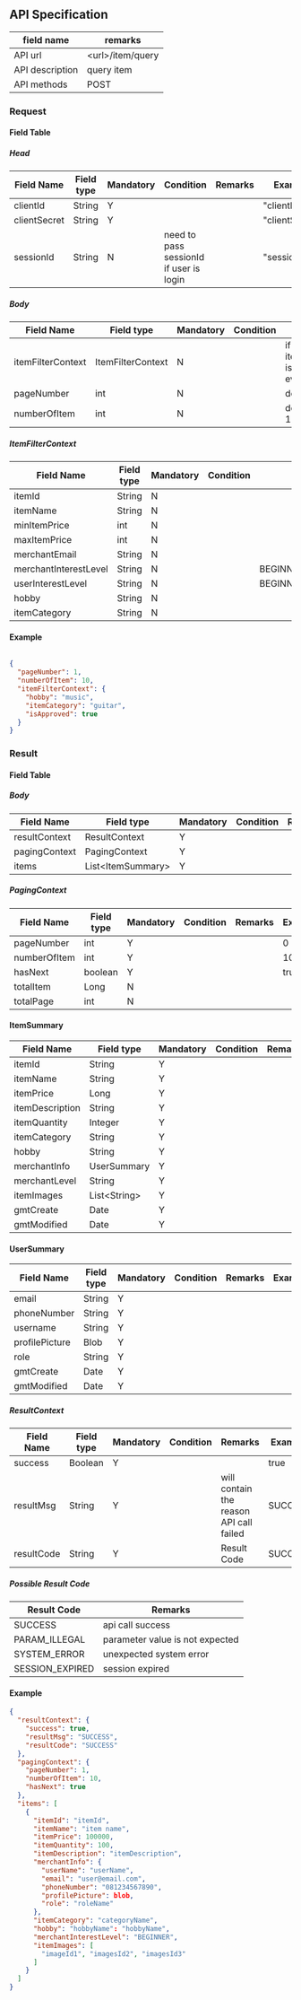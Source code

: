 ## API Specification

| field name      | remarks            |
| --------------- | ------------------ |
| API url         | \<url\>/item/query |
| API description | query item         |
| API methods     | POST               |

### Request

#### Field Table

##### Head

| Field Name   | Field type | Mandatory | Condition                               | Remarks | Example        |
| ------------ | ---------- | --------- | --------------------------------------- | ------- | -------------- |
| clientId     | String     | Y         |                                         |         | "clientId"     |
| clientSecret | String     | Y         |                                         |         | "clientSecret" |
| sessionId    | String     | N         | need to pass sessionId if user is login |         | "sessionId"    |

##### Body

| Field Name        | Field type        | Mandatory | Condition | Remarks                                              | Example |
| ----------------- | ----------------- | --------- | --------- | ---------------------------------------------------- | ------- |
| itemFilterContext | ItemFilterContext | N         |           | if itemFilterContext is null, will return every item |         |
| pageNumber        | int               | N         |           | default value is 1                                   |         |
| numberOfItem      | int               | N         |           | default value is 10                                  |         |

##### ItemFilterContext

| Field Name            | Field type | Mandatory | Condition | Remarks                          | Example              |
| --------------------- | ---------- | --------- | --------- | -------------------------------- | -------------------- |
| itemId                | String     | N         |           |                                  |                      |
| itemName              | String     | N         |           |                                  | "itemName"           |
| minItemPrice          | int        | N         |           |                                  | 1000                 |
| maxItemPrice          | int        | N         |           |                                  | 5000                 |
| merchantEmail         | String     | N         |           |                                  | "merchant@email.com" |
| merchantInterestLevel | String     | N         |           | BEGINNER,INTERMEDIATE,ENTHUSIAST | "BEGINNER"           |
| userInterestLevel     | String     | N         |           | BEGINNER,INTERMEDIATE,ENTHUSIAST | "BEGINNER"           |
| hobby                 | String     | N         |           |                                  | "music"              |
| itemCategory          | String     | N         |           |                                  | "GUITAR"             |

#### Example

```json

{
  "pageNumber": 1,
  "numberOfItem": 10,
  "itemFilterContext": {
    "hobby": "music",
    "itemCategory": "guitar",
    "isApproved": true
  }
}
```

### Result

#### Field Table

##### Body

| Field Name    | Field type          | Mandatory | Condition | Remarks | Example |
| ------------- | ------------------- | --------- | --------- | ------- | ------- |
| resultContext | ResultContext       | Y         |           |         |         |
| pagingContext | PagingContext       | Y         |           |         |         |
| items         | List\<ItemSummary\> | Y         |           |         |         |

##### PagingContext 
| Field Name   | Field type | Mandatory | Condition | Remarks | Example |
| ------------ | ---------- | --------- | --------- | ------- | ------- |
| pageNumber   | int        | Y         |           |         | 0       |
| numberOfItem | int        | Y         |           |         | 10      |
| hasNext      | boolean    | Y         |           |         | true    |
| totalItem    | Long       | N         |           |         |         |
| totalPage    | int        | N         |           |         |         |

#### ItemSummary
| Field Name      | Field type     | Mandatory | Condition | Remarks | Example |
| --------------- | -------------- | --------- | --------- | ------- | ------- |
| itemId          | String         | Y         |           |         |         |
| itemName        | String         | Y         |           |         |         |
| itemPrice       | Long           | Y         |           |         |         |
| itemDescription | String         | Y         |           |         |         |
| itemQuantity    | Integer        | Y         |           |         |         |
| itemCategory    | String         | Y         |           |         |         |
| hobby           | String         | Y         |           |         |         |
| merchantInfo    | UserSummary    | Y         |           |         |         |
| merchantLevel   | String         | Y         |           |         |         |
| itemImages      | List\<String\> | Y         |           |         |         |
| gmtCreate       | Date           | Y         |           |         |         |
| gmtModified     | Date           | Y         |           |         |         |

#### UserSummary
| Field Name     | Field type | Mandatory | Condition | Remarks | Example |
| -------------- | ---------- | --------- | --------- | ------- | ------- |
| email          | String     | Y         |           |         |         |
| phoneNumber    | String     | Y         |           |         |         |
| username       | String     | Y         |           |         |         |
| profilePicture | Blob       | Y         |           |         |         |
| role           | String     | Y         |           |         |         |
| gmtCreate      | Date       | Y         |           |         |         |
| gmtModified    | Date       | Y         |           |         |         |

##### ResultContext

| Field Name | Field type | Mandatory | Condition | Remarks                                 | Example |
| ---------- | ---------- | --------- | --------- | --------------------------------------- | ------- |
| success    | Boolean    | Y         |           |                                         | true    |
| resultMsg  | String     | Y         |           | will contain the reason API call failed | SUCCESS |
| resultCode | String     | Y         |           | Result Code                             | SUCCESS |

##### Possible Result Code

| Result Code     | Remarks                         |
| --------------- | ------------------------------- |
| SUCCESS         | api call success                |
| PARAM_ILLEGAL   | parameter value is not expected |
| SYSTEM_ERROR    | unexpected system error         |
| SESSION_EXPIRED | session expired                 |

#### Example

```json
{
  "resultContext": {
    "success": true,
    "resultMsg": "SUCCESS",
    "resultCode": "SUCCESS"
  },
  "pagingContext": {
    "pageNumber": 1,
    "numberOfItem": 10,
    "hasNext": true
  },
  "items": [
    {
      "itemId": "itemId", 
      "itemName": "item name", 
      "itemPrice": 100000,
      "itemQuantity": 100,
      "itemDescription": "itemDescription",
      "merchantInfo": {
        "userName": "userName",
        "email": "user@email.com",
        "phoneNumber": "081234567890",
        "profilePicture": blob,
        "role": "roleName"
      },
      "itemCategory": "categoryName",
      "hobby": "hobbyName": "hobbyName",
      "merchantInterestLevel": "BEGINNER",
      "itemImages": [
        "imageId1", "imagesId2", "imagesId3"
      ]
    }
  ]
}
```
